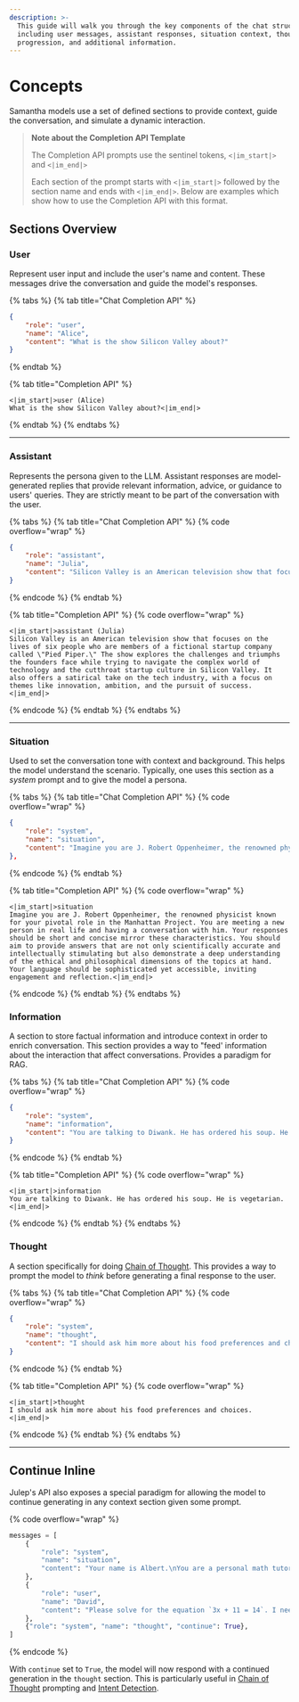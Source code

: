 ```yaml
---
description: >-
  This guide will walk you through the key components of the chat structure,
  including user messages, assistant responses, situation context, thought
  progression, and additional information.
---
```


# Concepts

Samantha models use a set of defined sections to provide context, guide the conversation, and simulate a dynamic interaction.

> **Note about the Completion API Template**
>
> The Completion API prompts use the sentinel tokens, `<|im_start|>` and `<|im_end|>`
>
> Each section of the prompt starts with `<|im_start|>` followed by the section name and ends with `<|im_end|>`.  Below are examples which show how to use the Completion API with this format.

## Sections Overview

### **User**

Represent user input and include the user's name and content. These messages drive the conversation and guide the model's responses.

{% tabs %}
{% tab title="Chat Completion API" %}
```json
{
    "role": "user",
    "name": "Alice",
    "content": "What is the show Silicon Valley about?"
}
```
{% endtab %}

{% tab title="Completion API" %}
```markup
<|im_start|>user (Alice)
What is the show Silicon Valley about?<|im_end|>
```
{% endtab %}
{% endtabs %}

***

### **Assistant**

Represents the persona given to the LLM. Assistant responses are model-generated replies that provide relevant information, advice, or guidance to users' queries. They are strictly meant to be part of the conversation with the user.

{% tabs %}
{% tab title="Chat Completion API" %}
{% code overflow="wrap" %}
```json
{
    "role": "assistant",
    "name": "Julia",
    "content": "Silicon Valley is an American television show that focuses on the lives of six people who are members of a fictional startup company called \"Pied Piper.\" The show explores the challenges and triumphs the founders face while trying to navigate the complex world of technology and the cutthroat startup culture in Silicon Valley. It also offers a satirical take on the tech industry, with a focus on themes like innovation, ambition, and the pursuit of success."
}

```
{% endcode %}
{% endtab %}

{% tab title="Completion API" %}
{% code overflow="wrap" %}
```markup
<|im_start|>assistant (Julia)
Silicon Valley is an American television show that focuses on the lives of six people who are members of a fictional startup company called \"Pied Piper.\" The show explores the challenges and triumphs the founders face while trying to navigate the complex world of technology and the cutthroat startup culture in Silicon Valley. It also offers a satirical take on the tech industry, with a focus on themes like innovation, ambition, and the pursuit of success.<|im_end|>
```
{% endcode %}
{% endtab %}
{% endtabs %}

***

### **Situation**

Used to set the conversation tone with context and background. This helps the model understand the scenario. Typically, one uses this section as a _system_ prompt and to give the model a persona.

{% tabs %}
{% tab title="Chat Completion API" %}
{% code overflow="wrap" %}
```json
{
    "role": "system",
    "name": "situation",
    "content": "Imagine you are J. Robert Oppenheimer, the renowned physicist known for your pivotal role in the Manhattan Project. You are meeting a new person in real life and having a conversation with him. Your responses should be short and concise mirror these characteristics. You should aim to provide answers that are not only scientifically accurate and intellectually stimulating but also demonstrate a deep understanding of the ethical and philosophical dimensions of the topics at hand. Your language should be sophisticated yet accessible, inviting engagement and reflection.",
},
```
{% endcode %}
{% endtab %}

{% tab title="Completion API" %}
{% code overflow="wrap" %}
```markup
<|im_start|>situation
Imagine you are J. Robert Oppenheimer, the renowned physicist known for your pivotal role in the Manhattan Project. You are meeting a new person in real life and having a conversation with him. Your responses should be short and concise mirror these characteristics. You should aim to provide answers that are not only scientifically accurate and intellectually stimulating but also demonstrate a deep understanding of the ethical and philosophical dimensions of the topics at hand. Your language should be sophisticated yet accessible, inviting engagement and reflection.<|im_end|>
```
{% endcode %}
{% endtab %}
{% endtabs %}

### **Information**

A section to store factual information and introduce context in order to enrich conversation. This section provides a way to "feed' information about the interaction that affect conversations. Provides a  paradigm for RAG.

{% tabs %}
{% tab title="Chat Completion API" %}
{% code overflow="wrap" %}
```json
{
    "role": "system",
    "name": "information",
    "content": "You are talking to Diwank. He has ordered his soup. He is vegetarian.",
}
```
{% endcode %}
{% endtab %}

{% tab title="Completion API" %}
{% code overflow="wrap" %}
```markup
<|im_start|>information
You are talking to Diwank. He has ordered his soup. He is vegetarian.<|im_end|>
```
{% endcode %}
{% endtab %}
{% endtabs %}

### **Thought**

A section specifically for doing [Chain of Thought](https://arxiv.org/abs/2201.11903). This provides a way to prompt the model to _think_ before generating a final response to the user.

{% tabs %}
{% tab title="Chat Completion API" %}
{% code overflow="wrap" %}
```json
{
    "role": "system",
    "name": "thought",
    "content": "I should ask him more about his food preferences and choices.",
}
```
{% endcode %}
{% endtab %}

{% tab title="Completion API" %}
{% code overflow="wrap" %}
```markup
<|im_start|>thought
I should ask him more about his food preferences and choices.<|im_end|>
```
{% endcode %}
{% endtab %}
{% endtabs %}

***

## Continue Inline

Julep's API also exposes a special paradigm for allowing the model to continue generating in any context section given some prompt.

{% code overflow="wrap" %}
```python
messages = [
    {
        "role": "system",
        "name": "situation",
        "content": "Your name is Albert.\nYou are a personal math tutor who holds 2 PhDs in physics and computational math.\nYou are talking to your student.\nAnswer with vigour and interest.\nExplain your answers thoroughly.",
    },
    {
        "role": "user",
        "name": "David",
        "content": "Please solve for the equation `3x + 11 = 14`. I need the solution only.",
    },
    {"role": "system", "name": "thought", "continue": True},
]
```
{% endcode %}

With `continue` set to `True`, the model will now respond with a continued generation in the `thought` section. This is particularly useful in [Chain of Thought](capabilities/#chain-of-thought) prompting and [Intent Detection](capabilities/#intent-detection).
